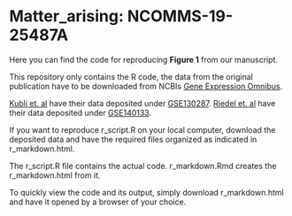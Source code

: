 
<!-- README.md is generated from README.Rmd. Please edit that file -->

# Matter\_arising: NCOMMS-19-25487A

Here you can find the code for reproducing **Figure 1** from our
manuscript.

This repository only contains the R code, the data from the original
publication have to be downloaded from NCBIs [Gene Expression
Omnibus](https://www.ncbi.nlm.nih.gov/geo/).

[Kubli et. al](https://www.nature.com/articles/s41467-019-10619-w) have
their data deposited under
[GSE130287](https://www.ncbi.nlm.nih.gov/geo/query/acc.cgi?acc=GSE130287).
[Riedel et. al](https://www.nature.com/articles/s41467-020-16464-6) have
their data deposited under
[GSE140133](https://www.ncbi.nlm.nih.gov/geo/query/acc.cgi?acc=GSE140133).

If you want to reproduce r\_script.R on your local computer, download
the deposited data and have the required files organized as indicated in
r\_markdown.html.

The r\_script.R file contains the actual code. r\_markdown.Rmd creates
the r\_markdown.html from it.

To quickly view the code and its output, simply download
r\_markdown.html and have it opened by a browser of your choice.
